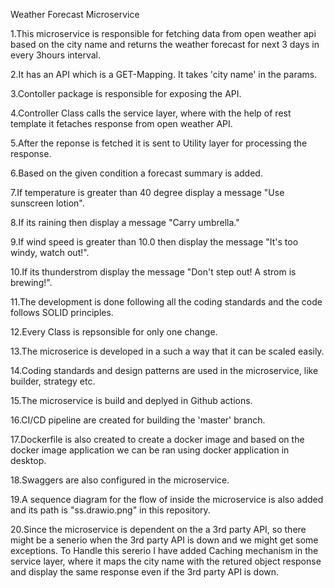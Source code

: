 Weather Forecast Microservice

1.This microservice is responsible for fetching data from open weather api based on the city name and returns the weather forecast for next 3 days in every 3hours interval.

2.It has an API which is a GET-Mapping. It takes 'city name' in the params.

3.Contoller package is responsible for exposing the API.

4.Controller Class calls the service layer, where with the help of rest template it fetaches response from open weather API.

5.After the reponse is fetched it is sent to Utility layer for processing the response.

6.Based on the given condition a forecast summary is added. 

7.If temperature is greater than 40 degree display a message "Use sunscreen lotion".

8.If its raining then display a message "Carry umbrella."

9.If wind speed is greater than 10.0 then display the message "It's too windy, watch out!".

10.If its thunderstrom display the message "Don't step out! A strom is brewing!".

11.The development is done following all the coding standards and the code follows SOLID principles.

12.Every Class is repsonsible for only one change.

13.The microserice is developed in a such a way that it can be scaled easily.

14.Coding standards and design patterns are used in the microservice, like builder, strategy etc.

15.The microservice is build and deplyed in Github actions.

16.CI/CD pipeline are created for building the 'master' branch.

17.Dockerfile is also created to create a docker image and based on the docker image application we can be ran using docker application in desktop.

18.Swaggers are also configured in the microservice.

19.A sequence diagram for the flow of inside the microservice is also added and its path is "ss.drawio.png" in this repository.

20.Since the microservice is dependent on the a 3rd party API, so there might be a senerio when the 3rd party API is down and we might get some exceptions. To Handle this sererio I have added Caching mechanism in the service layer, where it maps the city name with the retured object response and display the same response even if the 3rd party API is down.
